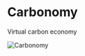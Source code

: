 # Carbonomy
Virtual carbon economy

![Carbonomy](https://github.com/DarrenZal/Carbonomy/blob/master/Carbonomy.jpg)
